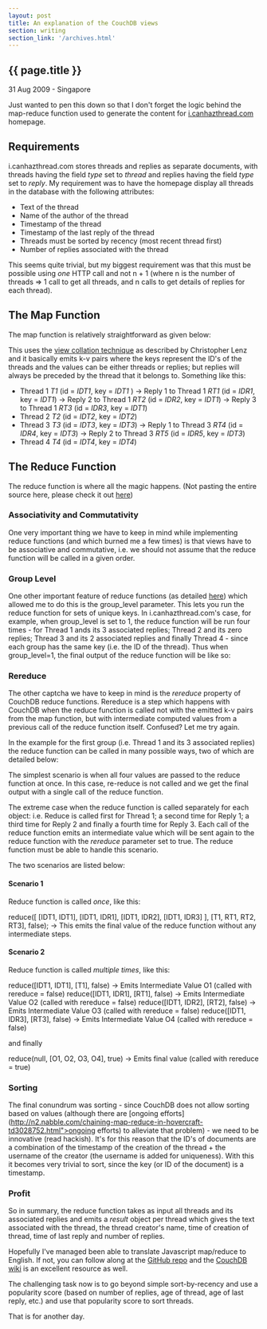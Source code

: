 ```yaml
---
layout: post
title: An explanation of the CouchDB views
section: writing
section_link: '/archives.html'
---
```


## {{ page.title }}

31 Aug 2009 - Singapore

Just wanted to pen this down so that I don't forget the logic behind the map-reduce function used to generate the content for [i.canhazthread.com](http://i.canhazthread.com) homepage.

## Requirements

i.canhazthread.com stores threads and replies as separate documents, with threads having the field _type_ set to *thread* and replies having the field _type_ set to *reply*. My requirement was to have the homepage display all threads in the database with the following attributes:

* Text of the thread
* Name of the author of the thread
* Timestamp of the thread
* Timestamp of the last reply of the thread
* Threads must be sorted by recency (most recent thread first)
* Number of replies associated with the thread

This seems quite trivial, but my biggest requirement was that this must be possible using _one_ HTTP call and not n + 1 (where n is the number of threads => 1 call to get all threads, and n calls to get details of replies for each thread).

## The Map Function

The map function is relatively straightforward as given below:

<script src="http://gist.github.com/178696.js">  </script>

This uses the [view collation technique](http://www.cmlenz.net/archives/2007/10/couchdb-joins) as described by Christopher Lenz and it basically emits k-v pairs where the keys represent the ID's of the threads and the values can be either threads or replies; but replies will always be preceded by the thread that it belongs to. Something like this:

* Thread 1 *T1* (id = *IDT1*, key = *IDT1* )
   -> Reply 1 to Thread 1 *RT1* (id = *IDR1*, key = *IDT1*)
   -> Reply 2 to Thread 1 *RT2* (id = *IDR2*, key = *IDT1*)
   -> Reply 3 to Thread 1 *RT3* (id = *IDR3*, key = *IDT1*)
* Thread 2 *T2* (id = *IDT2*, key = *IDT2*)
* Thread 3 *T3* (id = *IDT3*, key = *IDT3*)
   -> Reply 1 to Thread 3 *RT4* (id = *IDR4*, key = *IDT3*)
   -> Reply 2 to Thread 3 *RT5* (id = *IDR5*, key = *IDT3*)
* Thread 4 *T4* (id = *IDT4*, key = *IDT4*)


## The Reduce Function

The reduce function is where all the magic happens. (Not pasting the entire source here, please check it out [here](http://github.com/arunthampi/icanhazthread/blob/98575f2d370aa9676da7c6022bce7ee0754952ee/views/threads_with_num_replies/reduce.js))

### Associativity and Commutativity

One very important thing we have to keep in mind while implementing reduce functions (and which burned me a few times) is that views have to be associative and commutative, i.e. we should not assume that the reduce function will be called in a given order.

### Group Level

One other important feature of reduce functions (as detailed [here](http://wiki.apache.org/couchdb/Introduction_to_CouchDB_views)) which allowed me to do this is the group_level parameter. This lets you run the reduce function for sets of unique keys. In i.canhazthread.com's case, for example, when group_level is set to 1, the reduce function will be run four times - for Thread 1 ands its 3 associated replies; Thread 2 and its zero replies; Thread 3 and its 2 associated replies and finally Thread 4 - since each group has the same key (i.e. the ID of the thread). Thus when group_level=1, the final output of the reduce function will be like so:

<script src="http://gist.github.com/178706.js">  </script>

### Rereduce

The other captcha we have to keep in mind is the _rereduce_ property of CouchDB reduce functions. Rereduce is a step which happens with CouchDB when the reduce function is called not with the emitted k-v pairs from the map function, but with intermediate computed values from a previous call of the reduce function itself. Confused? Let me try again.

In the example for the first group (i.e. Thread 1 and its 3 associated replies) the reduce function can be called in many possible ways, two of which are detailed below:

The simplest scenario is when all four values are passed to the reduce function at once. In this case, re-reduce is not called and we get the final output with a single call of the reduce function.

The extreme case when the reduce function is called separately for each object: i.e. Reduce is called first for Thread 1; a second time for Reply 1; a third time for Reply 2 and finally a fourth time for Reply 3. Each call of the reduce function emits an intermediate value which will be sent again to the reduce function with the _rereduce_ parameter set to true. The reduce function must be able to handle this scenario.

The two scenarios are listed below:

#### Scenario 1

Reduce function is called *once*, like this:

reduce([ [IDT1, IDT1], [IDT1, IDR1], [IDT1, IDR2], [IDT1, IDR3] ], [T1, RT1, RT2, RT3], false);
  -> This emits the final value of the reduce function without any intermediate steps.

#### Scenario 2

Reduce function is called *multiple times*, like this:


reduce([IDT1, IDT1], [T1], false)
  -> Emits Intermediate Value O1 (called with rereduce = false)
reduce([IDT1, IDR1], [RT1], false)
  -> Emits Intermediate Value O2 (called with rereduce = false)
reduce([IDT1, IDR2], [RT2], false)
  -> Emits Intermediate Value O3 (called with rereduce = false)
reduce([IDT1, IDR3], [RT3], false)
  -> Emits Intermediate Value O4 (called with rereduce = false)

and finally

reduce(null, [O1, O2, O3, O4], true)
  -> Emits final value (called with rereduce = true)


### Sorting

The final conundrum was sorting - since CouchDB does not allow sorting based on values (although there are [ongoing efforts](http://n2.nabble.com/chaining-map-reduce-in-hovercraft-td3028752.html">ongoing efforts) to alleviate that problem) - we need to be innovative (read hackish). It's for this reason that the ID's of documents are a combination of the timestamp of the creation of the thread + the username of the creator (the username is added for uniqueness). With this it becomes very trivial to sort, since the key (or ID of the document) is a timestamp.


### Profit

So in summary, the reduce function takes as input all threads and its associated replies and emits a _result_ object per thread which gives the text associated with the thread, the thread creator's name, time of creation of thread, time of last reply and number of replies.


Hopefully I've managed been able to translate Javascript map/reduce to English. If not, you can follow along at the [GitHub repo](http://github.com/arunthampi/icanhazthread) and the [CouchDB wiki](http://wiki.couchdb.org) is an excellent resource as well.

The challenging task now is to go beyond simple sort-by-recency and use a popularity score (based on number of replies, age of thread, age of last reply, etc.) and use that popularity score to sort threads.

That is for another day.
